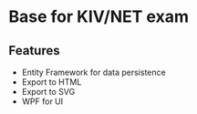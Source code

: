 # Base for KIV/NET exam

## Features
 - Entity Framework for data persistence
 - Export to HTML
 - Export to SVG
 - WPF for UI